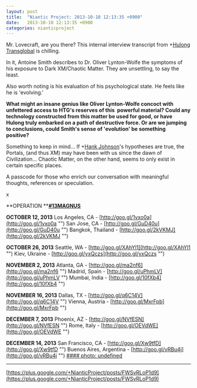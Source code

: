 ```yaml
---
layout: post
title:  "Niantic Project: 2013-10-10 12:13:35 +0900"
date:   2013-10-10 12:13:35 +0900
categories: nianticproject
---
```

Mr. Lovecraft, are you there? This internal interview transcript from +[Hulong Transglobal](https://plus.google.com/107849663787965375687 "") is chilling.

In it, Antoine Smith describes to Dr. Oliver Lynton-Wolfe the symptoms of his exposure to Dark XM/Chaotic Matter. They are unsettling, to say the least.

Also worth noting is his evaluation of his psychological state. He feels like he is 'evolving.'

**What might an insane genius like Oliver Lynton-Wolfe concoct with unfettered access to HTG's reserves of this  powerful material? Could any technology constructed from this matter be used for good, or have Hulong truly embarked on a path of destructive force. Or are we jumping to conclusions, could Smith's sense of 'evolution' be something positive?** 

Something to keep in mind... If +[Hank Johnson](https://plus.google.com/117792105926525258257 "")'s hypotheses are true, the Portals, (and thus XM) may have been with us since the dawn of Civilization... Chaotic Matter, on the other hand, seems to only exist in certain specific places.

A passcode for those who enrich our conversation with meaningful thoughts, references or speculation.

x

**OPERATION ****[#13MAGNUS](https://plus.google.com/s/%2313MAGNUS "")**

**OCTOBER 12, 2013**
Los Angeles, CA - [http://goo.gl/1vxo0a](http://goo.gl/1vxo0a "")
San Jose, CA - [http://goo.gl/GuD40u](http://goo.gl/GuD40u "")
Bangkok, Thailand - [http://goo.gl/2kVKMJ](http://goo.gl/2kVKMJ "")

**OCTOBER 26, 2013**
Seattle, WA - [http://goo.gl/XAhYl1](http://goo.gl/XAhYl1 "")
Kiev, Ukraine - [http://goo.gl/yxQczs](http://goo.gl/yxQczs "")

**NOVEMBER 2, 2013**
Atlanta, GA - [http://goo.gl/ma2nf6](http://goo.gl/ma2nf6 "")
Madrid, Spain - [http://goo.gl/uPhmLV](http://goo.gl/uPhmLV "")
Mumbai, India - [http://goo.gl/10fXb4](http://goo.gl/10fXb4 "")

**NOVEMBER 16, 2013**
Dallas, TX - [http://goo.gl/q6C14V](http://goo.gl/q6C14V "")
Vienna, Austria - [http://goo.gl/MxrFpb](http://goo.gl/MxrFpb "")

**DECEMBER 7, 2013**
Phoenix, AZ - [http://goo.gl/NVfESN](http://goo.gl/NVfESN "")
Rome, Italy - [http://goo.gl/OEVdWE](http://goo.gl/OEVdWE "")

**DECEMBER 14, 2013**
San Francisco, CA - [http://goo.gl/Xw9tfD](http://goo.gl/Xw9tfD "")
Buenos Aires, Argentina - [http://goo.gl/vRBu4j](http://goo.gl/vRBu4j "")
[#### photo: undefined](https://lh6.googleusercontent.com/-OlsnlMitSYA/UlYa_QmqMAI/AAAAAAAAPnU/FewHzVmK7_w/w1200-h1553/Evolving.png "")
- - -
[https://plus.google.com/+NianticProject/posts/FWSvRLoP1d9](https://plus.google.com/+NianticProject/posts/FWSvRLoP1d9)
